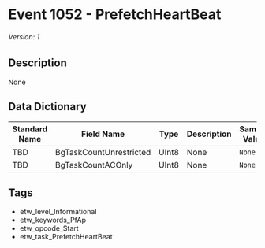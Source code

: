 # Event 1052 - PrefetchHeartBeat
###### Version: 1

## Description
None

## Data Dictionary
|Standard Name|Field Name|Type|Description|Sample Value|
|---|---|---|---|---|
|TBD|BgTaskCountUnrestricted|UInt8|None|`None`|
|TBD|BgTaskCountACOnly|UInt8|None|`None`|

## Tags
* etw_level_Informational
* etw_keywords_PfAp
* etw_opcode_Start
* etw_task_PrefetchHeartBeat